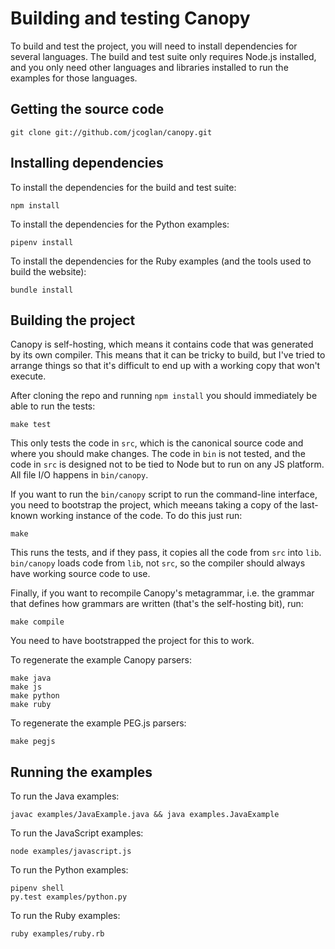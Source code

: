 # Building and testing Canopy

To build and test the project, you will need to install dependencies for several
languages. The build and test suite only requires Node.js installed, and you
only need other languages and libraries installed to run the examples for those
languages.

## Getting the source code

    git clone git://github.com/jcoglan/canopy.git

## Installing dependencies

To install the dependencies for the build and test suite:

    npm install

To install the dependencies for the Python examples:

    pipenv install

To install the dependencies for the Ruby examples (and the tools used to build
the website):

    bundle install

## Building the project

Canopy is self-hosting, which means it contains code that was generated by its
own compiler. This means that it can be tricky to build, but I've tried to
arrange things so that it's difficult to end up with a working copy that won't
execute.

After cloning the repo and running `npm install` you should immediately be able
to run the tests:

    make test

This only tests the code in `src`, which is the canonical source code and where
you should make changes. The code in `bin` is not tested, and the code in `src`
is designed not to be tied to Node but to run on any JS platform. All file I/O
happens in `bin/canopy`.

If you want to run the `bin/canopy` script to run the command-line interface,
you need to bootstrap the project, which meeans taking a copy of the last-known
working instance of the code. To do this just run:

    make

This runs the tests, and if they pass, it copies all the code from `src` into
`lib`. `bin/canopy` loads code from `lib`, not `src`, so the compiler should
always have working source code to use.

Finally, if you want to recompile Canopy's metagrammar, i.e. the grammar that
defines how grammars are written (that's the self-hosting bit), run:

    make compile

You need to have bootstrapped the project for this to work.

To regenerate the example Canopy parsers:

    make java
    make js
    make python
    make ruby

To regenerate the example PEG.js parsers:

    make pegjs

## Running the examples

To run the Java examples:

    javac examples/JavaExample.java && java examples.JavaExample

To run the JavaScript examples:

    node examples/javascript.js

To run the Python examples:

    pipenv shell
    py.test examples/python.py

To run the Ruby examples:

    ruby examples/ruby.rb
